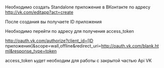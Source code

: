Необходимо создать Standalone приложение в ВКонтакте по адресу http://vk.com/editapp?act=create

После создания вы получаете ID приложения

Необходимо перейти по адресу для получения access_token

http://oauth.vk.com/authorize?client_id=[ID приложения]&scope=wall,offline&redirect_uri=http://oauth.vk.com/blank.html&response_type=token

access_token ьудет необходим для работы с закрытой частью Api VK

